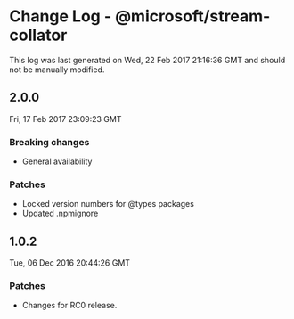 # Change Log - @microsoft/stream-collator

This log was last generated on Wed, 22 Feb 2017 21:16:36 GMT and should not be manually modified.

## 2.0.0
Fri, 17 Feb 2017 23:09:23 GMT

### Breaking changes

- General availability

### Patches

- Locked version numbers for @types packages
- Updated .npmignore

## 1.0.2
Tue, 06 Dec 2016 20:44:26 GMT

### Patches

- Changes for RC0 release.

